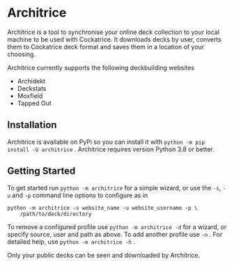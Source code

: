 # Architrice

Architrice is a tool to synchronise your online deck collection
to your local machine to be used with Cockatrice. It downloads decks by user, 
converts them to Cockatrice deck format and saves them in a location
of your choosing.

Architrice currently supports the following deckbuilding websites

* Archidekt
* Deckstats
* Moxfield
* Tapped Out

## Installation
Architrice is available on PyPi so you can install it with
`python -m pip install -U architrice` . Architrice requires version Python 3.8
or better.
## Getting Started
To get started run `python -m architrice` for a simple wizard, or use the `-s`,
`-u` and `-p` command line options to configure as in
```
python -m architrice -s website_name -u website_username -p \
    /path/to/deck/directory
```
To remove a configured profile use `python -m architrice -d` for a wizard, or
specify source, user and path as above. To add another profile use `-n` . For
detailed help, use `python -m architrice -h` .

Only your public decks can be seen and downloaded by Architrice.
